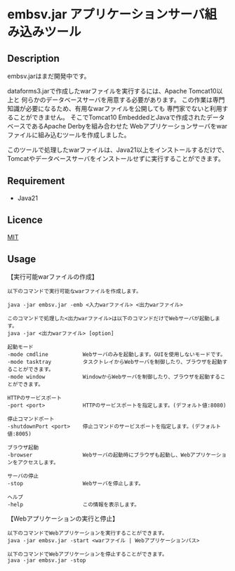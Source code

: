# embsv.jar アプリケーションサーバ組み込みツール
## Description

embsv.jarはまだ開発中です。

dataforms3.jarで作成したwarファイルを実行するには、Apache Tomcat10以上と
何らかのデータベースサーバを用意する必要があります。
この作業は専門知識が必要になるため、有用なwarファイルを公開しても
専門家でないと利用することができません。
そこでTomcat10 EmbeddedとJavaで作成されたデータベースであるApache Derbyを組み合わせた
Webアプリケーションサーバをwarファイルに組み込むツールを作成しました。

このツールで処理したwarファイルは、Java21以上をインストールするだけで、
Tomcatやデータベースサーバをインストールせずに実行することができます。

## Requirement

* Java21

## Licence
[MIT](https://github.com/takayanagi2087/dataforms/blob/master/LICENSE)

## Usage

【実行可能warファイルの作成】

```
以下のコマンドで実行可能なwarファイルを作成します。

java -jar embsv.jar -emb <入力warファイル> <出力warファイル>

このコマンドで処理した<出力warファイル>は以下のコマンドだけでWebサーバが起動します。
java -jar <出力warファイル> [option]

起動モード
-mode cmdline           Webサーバのみを起動します。GUIを使用しないモードです。
-mode tasktray          タスクトレイからWebサーバを制御したり、ブラウザを起動することができます。
-mode window            WindowからWebサーバを制御したり、ブラウザを起動することができます。

HTTPのサービスポート
-port <port>            HTTPのサービスポートを指定します。(デフォルト値:8080)

停止コマンドポート
-shutdownPort <port>    停止コマンドのサービスポートを指定します。(デフォルト値:8005)

ブラウザ起動
-browser                Webサーバの起動時にブラウザも起動し、Webアプリケーションをアクセスします。

サーバの停止
-stop                   Webサーバを停止します。

ヘルプ
-help                   この情報を表示します。
```

【Webアプリケーションの実行と停止】

```
以下のコマンドでWebアプリケーションを実行することができます。
java -jar embsv.jar -start <warファイル | Webアプリケーションパス>

以下のコマンドでWebアプリケーションを停止することができます。
java -jar embsv.jar -stop
```